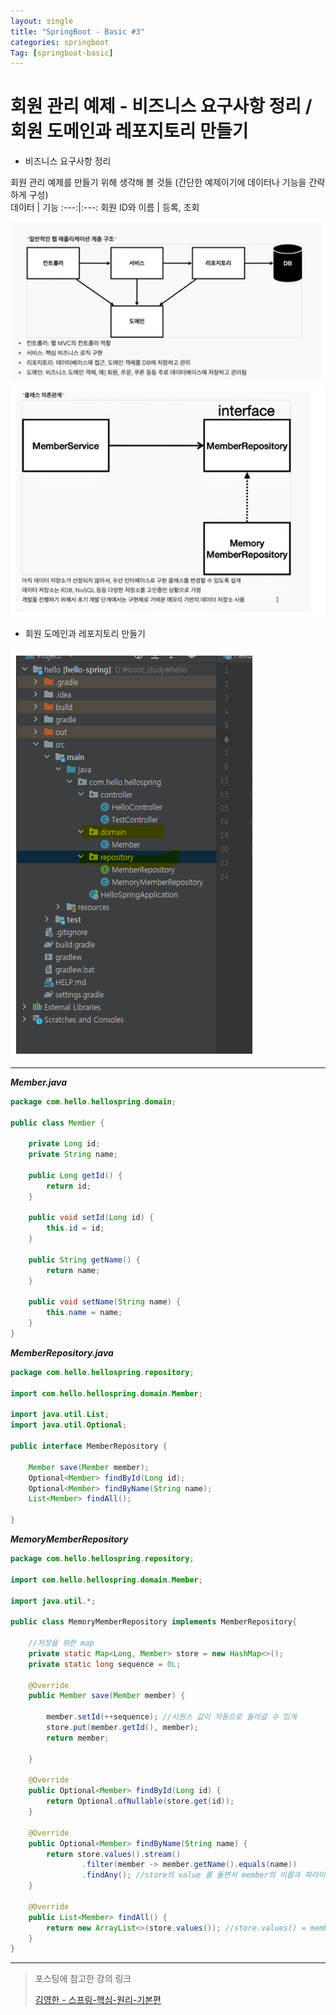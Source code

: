 ```yaml
---
layout: single
title: "SpringBoot - Basic #3"
categories: springboot
Tag: [springboot-basic]
---
```


# 회원 관리 예제 - 비즈니스 요구사항 정리 / 회원 도메인과 레포지토리 만들기

* 비즈니스 요구사항 정리

회원 관리 예제를 만들기 위해 생각해 볼 것들
(간단한 예제이기에 데이터나 기능을 간략하게 구성)<br>
데이터 | 기능
:---:|:---:
회원 ID와 이름 | 등록, 조회

![계층 구조 이미지](/assets/images/2022-10-17-15-22-56.png)
![클래스 의존 관계도](/assets/images/2022-10-17-15-23-20.png)


* 회원 도메인과 레포지토리 만들기

![프로젝트 구조](/assets/images/2022-10-17-15-25-19.png)

<hr>

_**Member.java**_
```java
package com.hello.hellospring.domain;

public class Member {

    private Long id;
    private String name;

    public Long getId() {
        return id;
    }

    public void setId(Long id) {
        this.id = id;
    }

    public String getName() {
        return name;
    }

    public void setName(String name) {
        this.name = name;
    }
}
```
_**MemberRepository.java**_
```java
package com.hello.hellospring.repository;

import com.hello.hellospring.domain.Member;

import java.util.List;
import java.util.Optional;

public interface MemberRepository {

    Member save(Member member);
    Optional<Member> findById(Long id);
    Optional<Member> findByName(String name);
    List<Member> findAll();

}
```
**_MemoryMemberRepository_**
```java
package com.hello.hellospring.repository;

import com.hello.hellospring.domain.Member;

import java.util.*;

public class MemoryMemberRepository implements MemberRepository{

    //저장을 위한 map
    private static Map<Long, Member> store = new HashMap<>();
    private static long sequence = 0L;

    @Override
    public Member save(Member member) {

        member.setId(++sequence); //시퀀스 값이 자동으로 올라갈 수 있게
        store.put(member.getId(), member);
        return member;

    }

    @Override
    public Optional<Member> findById(Long id) {
        return Optional.ofNullable(store.get(id));
    }

    @Override
    public Optional<Member> findByName(String name) {
        return store.values().stream()
                .filter(member -> member.getName().equals(name))
                .findAny(); //store의 value 를 돌면서 member의 이름과 파라미터의 이름이 같으면 다 보여주는 명령어
    }

    @Override
    public List<Member> findAll() {
        return new ArrayList<>(store.values()); //store.values() = member
    }
}
```
---
 > 포스팅에 참고한 강의 링크 
 >
 >[김영한 - 스프링-핵심-원리-기본편](https://www.inflearn.com/course/%EC%8A%A4%ED%94%84%EB%A7%81-%ED%95%B5%EC%8B%AC-%EC%9B%90%EB%A6%AC-%EA%B8%B0%EB%B3%B8%ED%8E%B8)
